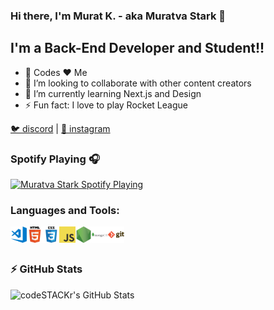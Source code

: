 ### Hi there, I'm Murat K. - aka Muratva Stark 👋

## I'm a Back-End Developer and Student!!

- 🌱 Codes ❤ Me
- 👯 I’m looking to collaborate with other content creators
- 🎈 I’m currently learning Next.js and Design
- ⚡ Fun fact: I love to play Rocket League

[🐦 discord](https://https://discord.com/users/470974660264067072) | [🏡 instagram](https://www.instagram.com/muratvastark)

### Spotify Playing 🎧

[<img src="https://now-playing-codestackr.vercel.app/api/spotify-playing" alt="Muratva Stark Spotify Playing" width="350" />](https://open.spotify.com/user/fezs35azf7ja0mdvxv606juk6)

### Languages and Tools:

[<img align="left" alt="Visual Studio Code" width="26px" src="https://raw.githubusercontent.com/github/explore/80688e429a7d4ef2fca1e82350fe8e3517d3494d/topics/visual-studio-code/visual-studio-code.png" />](webdevplaylist)
[<img align="left" alt="HTML5" width="26px" src="https://raw.githubusercontent.com/github/explore/80688e429a7d4ef2fca1e82350fe8e3517d3494d/topics/html/html.png" />](webdevplaylist)
[<img align="left" alt="CSS3" width="26px" src="https://raw.githubusercontent.com/github/explore/80688e429a7d4ef2fca1e82350fe8e3517d3494d/topics/css/css.png" />](cssplaylist)
[<img align="left" alt="JavaScript" width="26px" src="https://raw.githubusercontent.com/github/explore/80688e429a7d4ef2fca1e82350fe8e3517d3494d/topics/javascript/javascript.png" />](jsplaylist)
[<img align="left" alt="Node.js" width="26px" src="https://raw.githubusercontent.com/github/explore/80688e429a7d4ef2fca1e82350fe8e3517d3494d/topics/nodejs/nodejs.png" />](webdevplaylist)
[<img align="left" alt="MongoDB" width="26px" src="https://raw.githubusercontent.com/github/explore/80688e429a7d4ef2fca1e82350fe8e3517d3494d/topics/mongodb/mongodb.png" />](webdevplaylist)
[<img align="left" alt="Git" width="26px" src="https://raw.githubusercontent.com/github/explore/80688e429a7d4ef2fca1e82350fe8e3517d3494d/topics/git/git.png" />](webdevplaylist)

<br />
<br />

### :zap: GitHub Stats

<img align="left" alt="codeSTACKr's GitHub Stats" src="https://github-readme-stats.vercel.app/api?username=muratvastark&show_icons=true&hide_title=true&theme=merko" />
